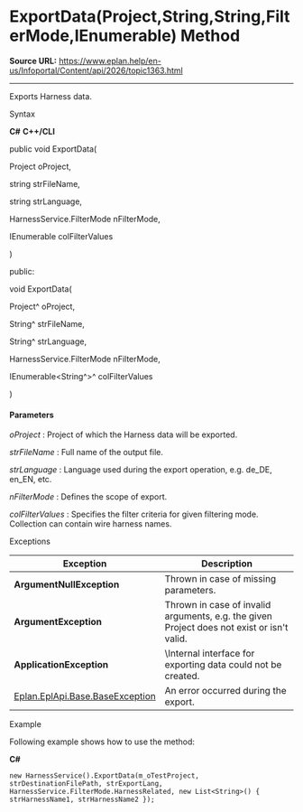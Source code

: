 # ExportData(Project,String,String,FilterMode,IEnumerable<String>) Method

**Source URL:** https://www.eplan.help/en-us/Infoportal/Content/api/2026/topic1363.html

---

Exports Harness data.

Syntax

**C#**
**C++/CLI**


public void ExportData( 

   Project oProject,

   string strFileName,

   string strLanguage,

   HarnessService.FilterMode nFilterMode,

   IEnumerable<string> colFilterValues

)

public:

void ExportData( 

   Project^ oProject,

   String^ strFileName,

   String^ strLanguage,

   HarnessService.FilterMode nFilterMode,

   IEnumerable<String^>^ colFilterValues

)


#### Parameters

*oProject*
:   Project of which the Harness data will be exported.

*strFileName*
:   Full name of the output file.

*strLanguage*
:   Language used during the export operation, e.g. de\_DE, en\_EN, etc.

*nFilterMode*
:   Defines the scope of export.

*colFilterValues*
:   Specifies the filter criteria for given filtering mode. Collection can contain wire harness names.

Exceptions

| Exception | Description |
| --- | --- |
| **ArgumentNullException** | Thrown in case of missing parameters. |
| **ArgumentException** | Thrown in case of invalid arguments, e.g. the given Project does not exist or isn't valid. |
| **ApplicationException** | \Internal interface for exporting data could not be created. |
| [Eplan.EplApi.Base.BaseException](Eplan.EplApi.Baseu~Eplan.EplApi.Base.BaseException.html) | An error occurred during the export. |

Example

Following example shows how to use the method:

**C#**

```
new HarnessService().ExportData(m_oTestProject, strDestinationFilePath, strExportLang, HarnessService.FilterMode.HarnessRelated, new List<String>() { strHarnessName1, strHarnessName2 });

```
